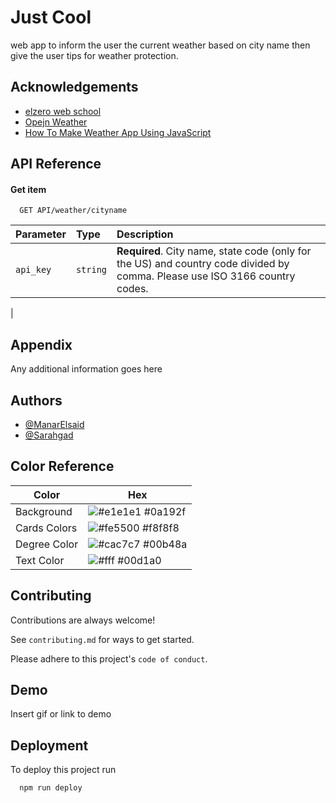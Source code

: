 
# Just Cool

web app to inform the user the current weather based on city name then give the user tips for weather protection.



## Acknowledgements

 - [elzero web school](https://elzero.org/tracks/front-end/)
 - [Opejn Weather](https://home.openweathermap.org/api_keys)
 - [How To Make Weather App Using JavaScript](https://www.youtube.com/watch?v=MIYQR-Ybrn4&list=PLjwm_8O3suyOgDS_Z8AWbbq3zpCmR-WE9&index=1&t=157s)


## API Reference

#### Get item

```http
  GET API/weather/cityname
```

| Parameter | Type     | Description                |
| :-------- | :------- | :------------------------- |
| `api_key` | `string` | **Required**. City name, state code (only for the US) and country code divided by comma. Please use ISO 3166 country codes.
 |



## Appendix

Any additional information goes here


## Authors

- [@ManarElsaid](https://github.com/ManarElsaid)
- [@Sarahgad](https://github.com/sarahgkmhmoud)

## Color Reference

| Color             | Hex                                                                |
| ----------------- | ------------------------------------------------------------------ |
| Background | ![#e1e1e1](https://via.placeholder.com/10/e1e1e1?text=+) #0a192f |
| Cards Colors | ![#fe5500](https://via.placeholder.com/10/fe5500?text=+) #f8f8f8 |
| Degree Color | ![#cac7c7](https://via.placeholder.com/10/cac7c7?text=+) #00b48a |
| Text Color | ![#fff](https://via.placeholder.com/10/fff?text=+) #00d1a0 |


## Contributing

Contributions are always welcome!

See `contributing.md` for ways to get started.

Please adhere to this project's `code of conduct`.


## Demo

Insert gif or link to demo


## Deployment

To deploy this project run

```bash
  npm run deploy
```
